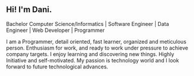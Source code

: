 ## Hi! I'm Dani.
Bachelor Computer Science/Informatics | Software Engineer | Data Engineer | Web Developer | Programmer

I am a Programmer, detail oriented, fast learner, organized and meticulous person. Enthusiasm for work, and ready to work under pressure to achieve company targets. I enjoy learning and discovering new things. Highly Initiative and self-motivated. My passion is technology world and I look forward to future technological advances.

<!---
CupCLoud22/CupCLoud22 is a ✨ special ✨ repository because its `README.md` (this file) appears on your GitHub profile.
You can click the Preview link to take a look at your changes.
--->
